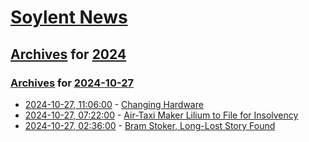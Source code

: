 # [Soylent News](../../../README.md)

## [Archives](../../index.md) for [2024](../index.md)

### [Archives](../../index.md) for [2024-10-27](index.md)

* [2024-10-27, 11:06:00](https://soylentnews.org/meta/article.pl?sid=24/10/27/1056210&from=rss) - [Changing Hardware](https://soylentnews.org/meta/article.pl?sid=24/10/27/1056210&from=rss)
* [2024-10-27, 07:22:00](https://soylentnews.org/article.pl?sid=24/10/25/1547236&from=rss) - [Air-Taxi Maker Lilium to File for Insolvency](https://soylentnews.org/article.pl?sid=24/10/25/1547236&from=rss)
* [2024-10-27, 02:36:00](https://soylentnews.org/article.pl?sid=24/10/25/0032205&from=rss) - [Bram Stoker, Long-Lost Story Found](https://soylentnews.org/article.pl?sid=24/10/25/0032205&from=rss)
